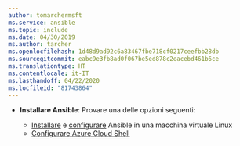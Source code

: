 ```yaml
---
author: tomarchermsft
ms.service: ansible
ms.topic: include
ms.date: 04/30/2019
ms.author: tarcher
ms.openlocfilehash: 1d48d9ad92c6a83467fbe718cf0217ceefbb28db
ms.sourcegitcommit: eabc9e3fb8ad0f067be5ed878c2eacebd461b6ce
ms.translationtype: HT
ms.contentlocale: it-IT
ms.lasthandoff: 04/22/2020
ms.locfileid: "81743864"
---
```

- **Installare Ansible**: Provare una delle opzioni seguenti:

    - [Installare](/azure/ansible/ansible-install-configure#install-ansible-on-an-azure-linux-virtual-machine) e [configurare](/azure/ansible/ansible-install-configure#create-azure-credentials) Ansible in una macchina virtuale Linux 
    - [Configurare Azure Cloud Shell](/azure/cloud-shell/quickstart)